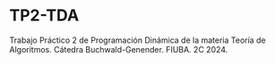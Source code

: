 # TP2-TDA
Trabajo Práctico 2 de Programación Dinámica de la materia Teoría de Algoritmos. Cátedra Buchwald-Genender. FIUBA. 2C 2024.
